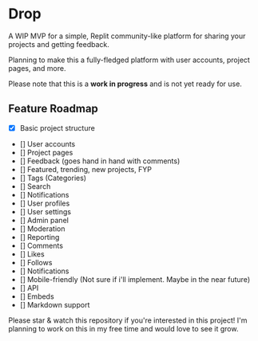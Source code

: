 # Drop

A WIP MVP for a simple, Replit community-like platform for sharing your projects and getting feedback.

Planning to make this a fully-fledged platform with user accounts, project pages, and more.

Please note that this is a **work in progress** and is not yet ready for use.

## Feature Roadmap

- [x] Basic project structure
- [] User accounts
- [] Project pages
- [] Feedback (goes hand in hand with comments)
- [] Featured, trending, new projects, FYP
- [] Tags (Categories)
- [] Search
- [] Notifications
- [] User profiles
- [] User settings
- [] Admin panel
- [] Moderation
- [] Reporting
- [] Comments
- [] Likes
- [] Follows
- [] Notifications
- [] Mobile-friendly (Not sure if i'll implement. Maybe in the near future)
- [] API
- [] Embeds
- [] Markdown support

Please star & watch this repository if you're interested in this project! I'm planning to work on this in my free time and would love to see it grow.